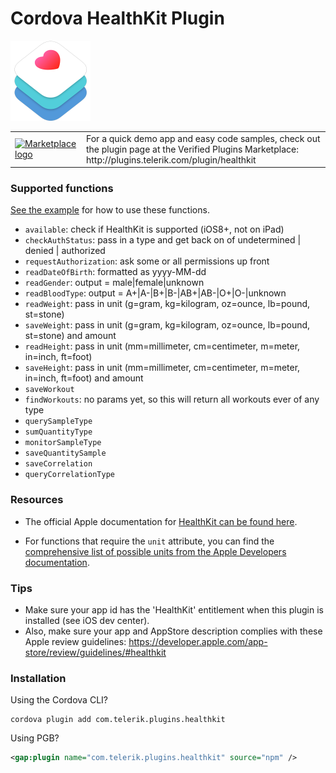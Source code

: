 # Cordova HealthKit Plugin

<img src="img/healthkit-hero_2x.png" width="128px" height="128px"/>
<table width="100%">
  <tr>
    <td width="100"><a href="http://plugins.telerik.com/plugin/healthkit"><img src="http://www.x-services.nl/github-images/telerik-verified-plugins-marketplace.png" width="97px" height="71px" alt="Marketplace logo"/></a></td>
    <td>For a quick demo app and easy code samples, check out the plugin page at the Verified Plugins Marketplace: http://plugins.telerik.com/plugin/healthkit</td>
  </tr>
</table>

### Supported functions

[See the example](demo/index.html) for how to use these functions.

* `available`: check if HealthKit is supported (iOS8+, not on iPad)
* `checkAuthStatus`: pass in a type and get back on of undetermined | denied | authorized
* `requestAuthorization`: ask some or all permissions up front
* `readDateOfBirth`: formatted as yyyy-MM-dd
* `readGender`: output = male|female|unknown
* `readBloodType`: output = A+|A-|B+|B-|AB+|AB-|O+|O-|unknown
* `readWeight`: pass in unit (g=gram, kg=kilogram, oz=ounce, lb=pound, st=stone)
* `saveWeight`: pass in unit (g=gram, kg=kilogram, oz=ounce, lb=pound, st=stone) and amount
* `readHeight`: pass in unit (mm=millimeter, cm=centimeter, m=meter, in=inch, ft=foot)
* `saveHeight`: pass in unit (mm=millimeter, cm=centimeter, m=meter, in=inch, ft=foot) and amount
* `saveWorkout`
* `findWorkouts`: no params yet, so this will return all workouts ever of any type
* `querySampleType`
* `sumQuantityType`
* `monitorSampleType`
* `saveQuantitySample`
* `saveCorrelation`
* `queryCorrelationType`

### Resources

* The official Apple documentation for [HealthKit can be found here](https://developer.apple.com/library/ios/documentation/HealthKit/Reference/HealthKit_Framework/index.html#//apple_ref/doc/uid/TP40014707).

* For functions that require the `unit` attribute, you can find the [comprehensive list of possible units from the Apple Developers documentation](https://developer.apple.com/library/ios/documentation/HealthKit/Reference/HKUnit_Class/index.html#//apple_ref/doc/uid/TP40014727-CH1-SW2).

### Tips
* Make sure your app id has the 'HealthKit' entitlement when this plugin is installed (see iOS dev center).
* Also, make sure your app and AppStore description complies with these Apple review guidelines: https://developer.apple.com/app-store/review/guidelines/#healthkit

### Installation

Using the Cordova CLI?

```
cordova plugin add com.telerik.plugins.healthkit
```

Using PGB?

```xml
<gap:plugin name="com.telerik.plugins.healthkit" source="npm" />
```
